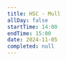 ```yaml
---
title: HSC - Mull
allDay: false
startTime: 14:00
endTime: 15:00
date: 2024-11-05
completed: null
---
```

